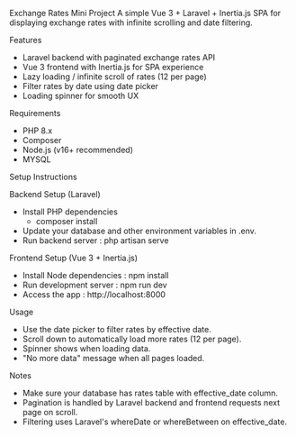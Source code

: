 Exchange Rates Mini Project
A simple Vue 3 + Laravel + Inertia.js SPA for displaying exchange rates with infinite scrolling and date filtering.

Features

-   Laravel backend with paginated exchange rates API
-   Vue 3 frontend with Inertia.js for SPA experience
-   Lazy loading / infinite scroll of rates (12 per page)
-   Filter rates by date using date picker
-   Loading spinner for smooth UX

Requirements

-   PHP 8.x
-   Composer
-   Node.js (v16+ recommended)
-   MYSQL

Setup Instructions

Backend Setup (Laravel)

-   Install PHP dependencies
    -   composer install
-   Update your database and other environment variables in .env.
-   Run backend server : php artisan serve

Frontend Setup (Vue 3 + Inertia.js)

-   Install Node dependencies : npm install
-   Run development server : npm run dev
-   Access the app : http://localhost:8000

Usage

-   Use the date picker to filter rates by effective date.
-   Scroll down to automatically load more rates (12 per page).
-   Spinner shows when loading data.
-   "No more data" message when all pages loaded.

Notes

-   Make sure your database has rates table with effective_date column.
-   Pagination is handled by Laravel backend and frontend requests next page on scroll.
-   Filtering uses Laravel's whereDate or whereBetween on effective_date.

